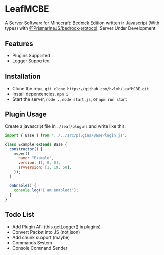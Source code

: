# LeafMCBE

A Server Software for Minecraft: Bedrock Edition written in Javascript (With types) with [@PrismarineJS/bedrock-protocol](https://github.com/PrismarineJS/bedrock-protocol). Server Under Development

## Features

- Plugins Supported
- Logger Supported

## Installation

- Clone the repo, `git clone https://github.com/hvlxh/LeafMCBE.git`
- Install dependencies, `npm i`
- Start the server, `node .`, `node start.js`, or `npm run start`

## Plugin Usage

Create a javascript file in `./leaf/plugins` and write like this:

```js
import { Base } from "../../src/plugins/BasePlugin.js";

class Example extends Base {
  constructor() {
    super({
      name: "Example",
      version: [1, 0, 0],
      srvVersion: [1, 19, 50],
    });
  }

  onEnable() {
    console.log("I am enabled!");
  }
}
```

## Todo List

- Add Plugin API (this.getLogger() in plugins)
- Convert Packet into JS (not json)
- Add chunk support (maybe)
- Commands System
- Console Command Sender
